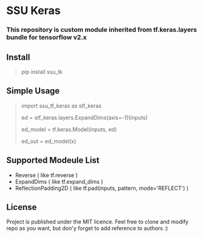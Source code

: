 # SSU Keras

### This repository is custom module inherited from tf.keras.layers bundle for tensorflow v2.x

## Install

> pip install ssu_tk

## Simple Usage

> import ssu_tf_keras as stf_keras
>
>
> ed = stf_keras.layers.ExpandDims(axis=-1)(inputs)
>
> ed_model = tf.keras.Model(inputs, ed)
>
> ed_out = ed_model(x)

## Supported Modeule List
* Reverse ( like tf.reverse )
* ExpandDims ( like tf.expand_dims )
* ReflectionPadding2D ( like tf.pad(inputs, pattern, mode='REFLECT') )

## License
Project is published under the MIT licence. Feel free to clone and modify repo as you want, but don'y forget to add reference to authors :)

